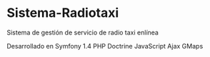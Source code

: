 # Sistema-Radiotaxi
Sistema de gestión de servicio de radio taxi enlínea

Desarrollado en Symfony 1.4
PHP
Doctrine
JavaScript
Ajax
GMaps
